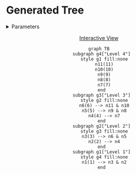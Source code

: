# Generated Tree

<details>
<summary> Parameters </summary>

- Leaves: 5
- Branches: 2
- Order: Ascending (Reversed)
- Level Outlines: yes
- Table Representation: Horizontal (top-down)

```console
enary 5 2 -a -r -l
```

</details>

<div align="center">

[Interactive View](https://mermaid.live/view#pako:eNo908tq3EAQBdBfEb0I1zAG1aP1WngR8gfJKsxGeOQZgyUNirQIxv8epqsqu-IW0unbQp_pdb1MaUjXbbzfql_fz0tVLQR6KgODbRCIDQq1ISPb0KCxoUVrQ4fOhh69DVSDah8J5G8nBvn7SUAukILcoAxyhRqQO9SCXKIO5Bb1INe4BrvGBI4uDHaNBewaK9g1zmDXuAG7xi24faqen1-qhapv1cIWd-DOY3nEanEP7j3Oj7ix66shtcftI-4sJgh53D9iqi1nCIdZUDJVBCKxKCyZKwrRWBSYXM6QHItCk9sNpIlFwdnxFhKF2Ro73kGiMhecHe8hUZoLzoZrDY3aXHA2XAkaxbngYrgyNJpLwcVwFWg0l4KL4arQaC4FF8czNJpLwcXxBhrNpbeohUZnrcvnJFt00OisXBZiix4anVXLItt_USNHZ7WTZEKOtlpOonaSzMjRVss1ZLuGLMjRNpdryJxOaZ62eXy_pCF9ntN-m-bpnIZzukxv4_Gxn9NXOqXx2Neff5fXNOzbMZ3Sth7XWxrexo8_0ykd98u4Tz_ex-s2zv_T-7j8XtfZHvn6ByNE-do)

```mermaid
graph TB
  subgraph g4["Level 4"]
    style g1 fill:none
    n11(11)
    n10(10)
    n9(9)
    n8(8)
    n7(7)
  end
  subgraph g3["Level 3"]
    style g2 fill:none
    n6(6) --> n11 & n10
    n5(5) --> n9 & n8
    n4(4) --> n7
  end
  subgraph g2["Level 2"]
    style g3 fill:none
    n3(3) --> n6 & n5
    n2(2) --> n4
  end
  subgraph g1["Level 1"]
    style g4 fill:none
    n1(1) --> n3 & n2
  end
```

</div>
